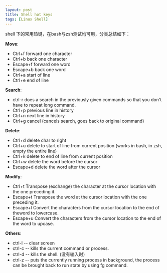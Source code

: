 ```yaml
---
layout: post
title: Shell hot keys
tags: [Linux Shell]
---
```

shell 下的常用热键，在bash与zsh测试均可用，分类总结如下：

**Move**:  

+   Ctrl+f forward one character
+   Ctrl+b back one character
+   Escape+f forward one word
+   Escape+b back one word
+   Ctrl+a start of line
+   Ctrl+e end of line

**Search**:

+   ctrl-r does a search in the previously given commands so that you don't have to repeat long command. 
+   Ctrl+p previous line in history
+   Ctrl+n next line in history
+   Ctrl+g cancel (cancels search, goes back to original command)

**Delete**:

+   Ctrl+d delete char to right
+   Ctrl+u delete to start of line from current position (works in bash, in zsh, empty the entire line)
+   Ctrl+k delete to end of line from current position
+   Ctrl+w delete the word before the cursor
+   Escape+d delete the word after the cursor

**Modify**:

+   Ctrl+t Transpose (exchange) the character at the cursor location with the one preceding it.
+   Escape+t Transpose the word at the cursor location with the one preceding it.
+   Escape+l Convert the characters from the cursor location to the end of theword to lowercase.
+   Escape+u Convert the characters from the cursor location to the end of the word to upcase.


**Others**:

+   ctrl-l -- clear screen 
+   ctrl-c -- kills the current command or process. 
+   ctrl-d -- kills the shell. (没有输入时)
+   ctrl-z -- puts the currently running process in background, the process can be brought back to run state by using fg command. 
